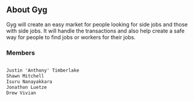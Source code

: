 ## About Gyg

Gyg will create an easy market for people looking for side jobs and those with side
jobs. It will handle the transactions and also help create a safe way for people to find jobs or
workers for their jobs. 


### Members

```markdown

Justin 'Anthony' Timberlake
Shawn Mitchell
Isuru Nanayakkara
Jonathon Luetze
Drew Vivian

```
